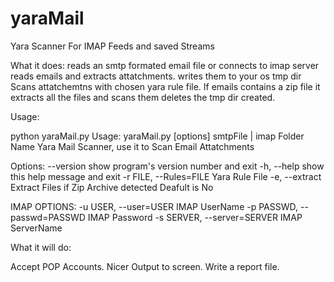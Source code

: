 yaraMail
========

Yara Scanner For IMAP Feeds and saved Streams

What it does:
reads an smtp formated email file or connects to imap server
reads emails and extracts attatchments. writes them to your os tmp dir
Scans attatchemtns with chosen yara rule file.
If emails contains a zip file it extracts all the files and scans them
deletes the tmp dir created.

Usage:

python yaraMail.py
Usage: yaraMail.py [options] smtpFile | imap Folder Name
Yara Mail Scanner, use it to Scan Email Attatchments

Options:
  --version             show program's version number and exit
  -h, --help            show this help message and exit
  -r FILE, --Rules=FILE
                        Yara Rule File
  -e, --extract         Extract Files if Zip Archive detected Deafult is No

  IMAP OPTIONS:
    -u USER, --user=USER
                        IMAP UserName
    -p PASSWD, --passwd=PASSWD
                        IMAP Password
    -s SERVER, --server=SERVER
                        IMAP ServerName

What it will do:

Accept POP Accounts.
Nicer Output to screen.
Write a report file. 


